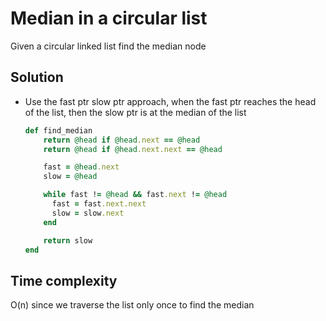 # Median in a circular list
Given a circular linked list find the median node

## Solution
- Use the fast ptr slow ptr approach, when the fast ptr reaches the head of the list, then the slow ptr is at the median of the list
    ```ruby
    def find_median
        return @head if @head.next == @head
        return @head if @head.next.next == @head

        fast = @head.next
        slow = @head

        while fast != @head && fast.next != @head
          fast = fast.next.next
          slow = slow.next
        end

        return slow
    end
    ```

## Time complexity
O(n) since we traverse the list only once to find the median
